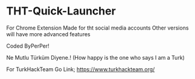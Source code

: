 # THT-Quick-Launcher
For Chrome Extension
Made for tht social media accounts
Other versions will have more advanced features

Coded ByPerPer!

Ne Mutlu Türküm Diyene.! (How happy is the one who says I am a Turk)

For TurkHackTeam Go Link;
https://www.turkhackteam.org/
